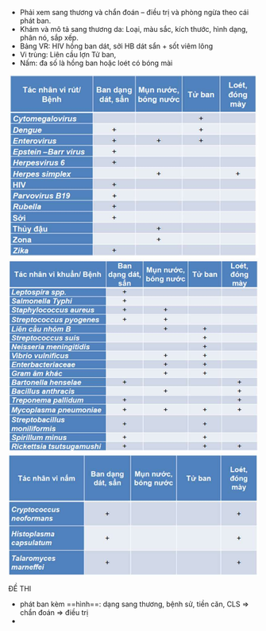 - Phải xem sang thương và chẩn đoán – điều trị và phòng ngừa theo cái phát ban.
- Khám và mô tả sang thương da: Loại, màu sắc, kích thước, hình dạng, phân nó, sắp xếp.
- Bảng VR: HIV hồng ban dát, sởi HB dát sẩn + sốt viêm lông
- Vi trùng: Liên cầu lợn Tử ban, 
- Nấm: đa số là hồng ban hoặc loét có bóng mài

![Sốt + phát ban-1687333823854.jpeg](../../../200%20Files/image/image/S%E1%BB%91t%20+%20ph%C3%A1t%20ban-1687333823854.jpeg)
![Sốt + phát ban-1687333829530.jpeg](../../../200%20Files/image/image/S%E1%BB%91t%20+%20ph%C3%A1t%20ban-1687333829530.jpeg)
![Sốt + phát ban-1687333833383.jpeg](../../../200%20Files/image/image/S%E1%BB%91t%20+%20ph%C3%A1t%20ban-1687333833383.jpeg)
 
 
ĐỀ THI
- phát ban kèm ==hình==: dạng sang thương, bệnh sử, tiền căn, CLS => chẩn đoán => điều trị
- 